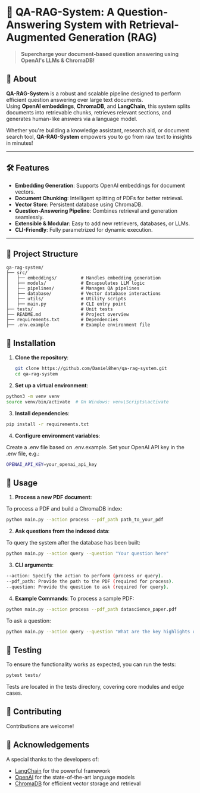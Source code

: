 # 🤖 QA-RAG-System: A Question-Answering System with Retrieval-Augmented Generation (RAG)  
> **Supercharge your document-based question answering using OpenAI's LLMs & ChromaDB!**  

## 🚀 About  
**QA-RAG-System** is a robust and scalable pipeline designed to perform efficient question answering over large text documents.  
Using **OpenAI embeddings**, **ChromaDB**, and **LangChain**, this system splits documents into retrievable chunks, retrieves relevant sections, and generates human-like answers via a language model.

Whether you're building a knowledge assistant, research aid, or document search tool, **QA-RAG-System** empowers you to go from raw text to insights in minutes!

---

## 🛠 Features  
- **Embedding Generation**: Supports OpenAI embeddings for document vectors.  
- **Document Chunking**: Intelligent splitting of PDFs for better retrieval.  
- **Vector Store**: Persistent database using ChromaDB.  
- **Question-Answering Pipeline**: Combines retrieval and generation seamlessly.  
- **Extensible & Modular**: Easy to add new retrievers, databases, or LLMs.  
- **CLI-Friendly**: Fully parametrized for dynamic execution.  

---

## 📂 Project Structure  
```plaintext
qa-rag-system/
├── src/
│   ├── embeddings/         # Handles embedding generation
│   ├── models/             # Encapsulates LLM logic
│   ├── pipelines/          # Manages QA pipelines
│   ├── database/           # Vector database interactions
│   ├── utils/              # Utility scripts
│   ├── main.py             # CLI entry point
├── tests/                  # Unit tests
├── README.md               # Project overview
├── requirements.txt        # Dependencies
├── .env.example            # Example environment file
```

## 🔧 Installation  

1. **Clone the repository**:  
   ```bash
   git clone https://github.com/Daniel8hen/qa-rag-system.git
   cd qa-rag-system
   ```
2. **Set up a virtual environment**:

```bash
python3 -m venv venv
source venv/bin/activate  # On Windows: venv\Scripts\activate
```

3. **Install dependencies**:
```bash
pip install -r requirements.txt
```

4. **Configure environment variables**:

Create a .env file based on .env.example.
Set your OpenAI API key in the .env file, e.g.:
```bash
OPENAI_API_KEY=your_openai_api_key
```

## 🚀 Usage  

1. **Process a new PDF document**:  

To process a PDF and build a ChromaDB index:
```bash
python main.py --action process --pdf_path path_to_your_pdf
```

2. **Ask questions from the indexed data**:

To query the system after the database has been built:
```bash
python main.py --action query --question "Your question here"
```

3. **CLI arguments**:
```bash
--action: Specify the action to perform (process or query).
--pdf_path: Provide the path to the PDF (required for process).
--question: Provide the question to ask (required for query).
```

4. **Example Commands**:
To process a sample PDF:
```bash
python main.py --action process --pdf_path datascience_paper.pdf
```

To ask a question:
```bash
python main.py --action query --question "What are the key highlights of the paper?"
```


## 🧪 Testing  

To ensure the functionality works as expected, you can run the tests:  
```bash
pytest tests/
```
Tests are located in the tests directory, covering core modules and edge cases.

## 🤝 Contributing
Contributions are welcome!


## 🙏 Acknowledgements
A special thanks to the developers of:

* [LangChain](https://github.com/langchain-ai/langchain) for the powerful framework
* [OpenAI](https://openai.com/) for the state-of-the-art language models
* [ChromaDB](https://www.trychroma.com/) for efficient vector storage and retrieval




